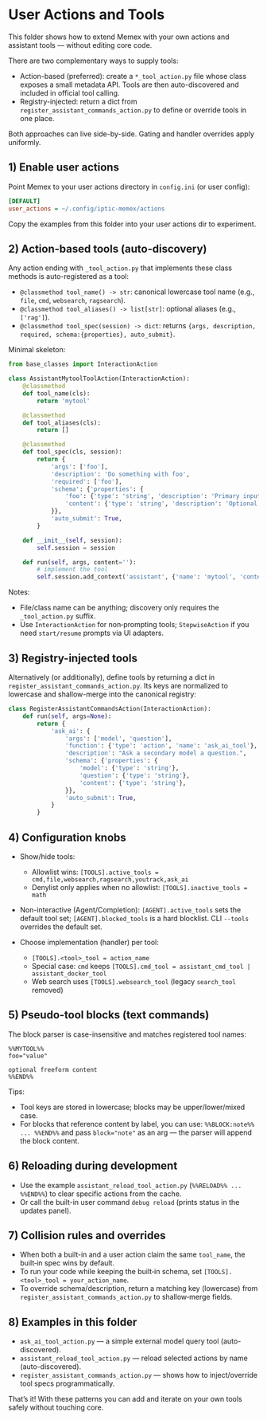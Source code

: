 # User Actions and Tools

This folder shows how to extend Memex with your own actions and assistant tools — without editing core code.

There are two complementary ways to supply tools:

- Action-based (preferred): create a `*_tool_action.py` file whose class exposes a small metadata API. Tools are then auto-discovered and included in official tool calling.
- Registry-injected: return a dict from `register_assistant_commands_action.py` to define or override tools in one place.

Both approaches can live side-by-side. Gating and handler overrides apply uniformly.

## 1) Enable user actions

Point Memex to your user actions directory in `config.ini` (or user config):

```ini
[DEFAULT]
user_actions = ~/.config/iptic-memex/actions
```

Copy the examples from this folder into your user actions dir to experiment.

## 2) Action-based tools (auto-discovery)

Any action ending with `_tool_action.py` that implements these class methods is auto-registered as a tool:

- `@classmethod tool_name() -> str`: canonical lowercase tool name (e.g., `file`, `cmd`, `websearch`, `ragsearch`).
- `@classmethod tool_aliases() -> list[str]`: optional aliases (e.g., `['rag']`).
- `@classmethod tool_spec(session) -> dict`: returns `{args, description, required, schema:{properties}, auto_submit}`.

Minimal skeleton:

```python
from base_classes import InteractionAction

class AssistantMytoolToolAction(InteractionAction):
    @classmethod
    def tool_name(cls):
        return 'mytool'

    @classmethod
    def tool_aliases(cls):
        return []

    @classmethod
    def tool_spec(cls, session):
        return {
            'args': ['foo'],
            'description': 'Do something with foo',
            'required': ['foo'],
            'schema': {'properties': {
                'foo': {'type': 'string', 'description': 'Primary input'},
                'content': {'type': 'string', 'description': 'Optional freeform input'},
            }},
            'auto_submit': True,
        }

    def __init__(self, session):
        self.session = session

    def run(self, args, content=''):
        # implement the tool
        self.session.add_context('assistant', {'name': 'mytool', 'content': 'ok'})
```

Notes:
- File/class name can be anything; discovery only requires the `_tool_action.py` suffix.
- Use `InteractionAction` for non‑prompting tools; `StepwiseAction` if you need `start/resume` prompts via UI adapters.

## 3) Registry-injected tools

Alternatively (or additionally), define tools by returning a dict in `register_assistant_commands_action.py`.
Its keys are normalized to lowercase and shallow-merge into the canonical registry:

```python
class RegisterAssistantCommandsAction(InteractionAction):
    def run(self, args=None):
        return {
            'ask_ai': {
                'args': ['model', 'question'],
                'function': {'type': 'action', 'name': 'ask_ai_tool'},
                'description': "Ask a secondary model a question.",
                'schema': {'properties': {
                    'model': {'type': 'string'},
                    'question': {'type': 'string'},
                    'content': {'type': 'string'},
                }},
                'auto_submit': True,
            }
        }
```

## 4) Configuration knobs

- Show/hide tools:
  - Allowlist wins: `[TOOLS].active_tools = cmd,file,websearch,ragsearch,youtrack,ask_ai`
  - Denylist only applies when no allowlist: `[TOOLS].inactive_tools = math`
- Non-interactive (Agent/Completion): `[AGENT].active_tools` sets the default tool set; `[AGENT].blocked_tools` is a hard blocklist. CLI `--tools` overrides the default set.

- Choose implementation (handler) per tool:
  - `[TOOLS].<tool>_tool = action_name`
  - Special case: `cmd` keeps `[TOOLS].cmd_tool = assistant_cmd_tool | assistant_docker_tool`
  - Web search uses `[TOOLS].websearch_tool` (legacy `search_tool` removed)

## 5) Pseudo-tool blocks (text commands)

The block parser is case-insensitive and matches registered tool names:

```
%%MYTOOL%%
foo="value"

optional freeform content
%%END%%
```

Tips:
- Tool keys are stored in lowercase; blocks may be upper/lower/mixed case.
- For blocks that reference content by label, you can use:
  `%%BLOCK:note%% ... %%END%%` and pass `block="note"` as an arg — the parser will append the block content.

## 6) Reloading during development

- Use the example `assistant_reload_tool_action.py` (`%%RELOAD%% ... %%END%%`) to clear specific actions from the cache.
- Or call the built-in user command `debug reload` (prints status in the updates panel).

## 7) Collision rules and overrides

- When both a built-in and a user action claim the same `tool_name`, the built‑in spec wins by default.
- To run your code while keeping the built‑in schema, set `[TOOLS].<tool>_tool = your_action_name`.
- To override schema/description, return a matching key (lowercase) from `register_assistant_commands_action.py` to shallow‑merge fields.

## 8) Examples in this folder

- `ask_ai_tool_action.py` — a simple external model query tool (auto-discovered).
- `assistant_reload_tool_action.py` — reload selected actions by name (auto-discovered).
- `register_assistant_commands_action.py` — shows how to inject/override tool specs programmatically.

That’s it! With these patterns you can add and iterate on your own tools safely without touching core.
